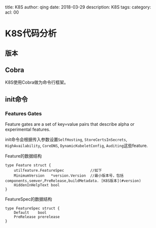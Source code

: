 title: K8S
author: qing
date: 2018-03-29
description: K8S
tags:
category:
acl: 00

# K8S代码分析

## 版本<a name="version"></a>

## Cobra
K8S使用Cobra做为命令行框架。

## init命令

### Features Gates

Feature gates are a set of key=value pairs that describe alpha or experimental features.

init命令会根据传入参数设置`SelfHosting`, `StoreCertsInSecrets`, `HighAvailability`, `CoreDNS`, `DynamicKubeletConfig`, `Auditing`这些feature.

Feature的数据结构

    type Feature struct {
    	utilfeature.FeatureSpec            //如下
    	MinimumVersion   *version.Version  //最小版本号，包括components,semver,PreRelease,buildMetadata. [K8S版本](#version)
    	HiddenInHelpText bool
    }

FeatureSpec的数据结构

    type FeatureSpec struct {
    	Default    bool
    	PreRelease prerelease
    }

